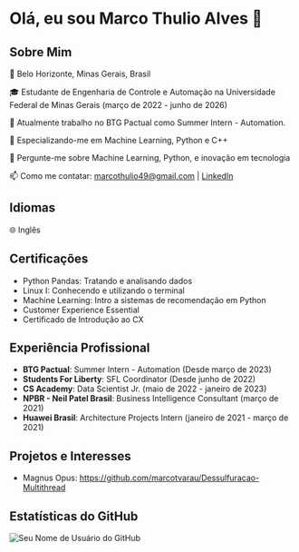 
# Olá, eu sou Marco Thulio Alves 👋

## Sobre Mim
📍 Belo Horizonte, Minas Gerais, Brasil

🎓 Estudante de Engenharia de Controle e Automação na Universidade Federal de Minas Gerais (março de 2022 - junho de 2026)

🔭 Atualmente trabalho no BTG Pactual como Summer Intern - Automation.

🌱 Especializando-me em Machine Learning, Python e C++

💬 Pergunte-me sobre Machine Learning, Python, e inovação em tecnologia

📫 Como me contatar: marcothulio49@gmail.com | [LinkedIn](www.linkedin.com/in/marco-thulio-maciel)

## Idiomas
🌐 Inglês 
## Certificações
- Python Pandas: Tratando e analisando dados
- Linux I: Conhecendo e utilizando o terminal
- Machine Learning: Intro a sistemas de recomendação em Python
- Customer Experience Essential
- Certificado de Introdução ao CX

## Experiência Profissional
- **BTG Pactual**: Summer Intern - Automation (Desde março de 2023)
- **Students For Liberty**: SFL Coordinator (Desde junho de 2022)
- **CS Academy**: Data Scientist Jr. (maio de 2022 - janeiro de 2023)
- **NPBR - Neil Patel Brasil**: Business Intelligence Consultant (março de 2021)
- **Huawei Brasil**: Architecture Projects Intern (janeiro de 2021 - março de 2021)

## Projetos e Interesses
- Magnus Opus: https://github.com/marcotvarau/Dessulfuracao-Multithread
## Estatísticas do GitHub
![Seu Nome de Usuário do GitHub](https://github-readme-stats.vercel.app/api?username=marcotvarau&show_icons=true)
